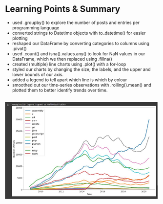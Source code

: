 <h1>Learning Points & Summary</h1>

<ul>
<li>used .groupby() to explore the number of posts and entries per programming language</li>

<li>converted strings to Datetime objects with to_datetime() for easier plotting</li>

<li>reshaped our DataFrame by converting categories to columns using .pivot()</li>

<li>used .count() and isna().values.any() to look for NaN values in our DataFrame, which we then replaced using .fillna()</li>

<li>created (multiple) line charts using .plot() with a for-loop</li>

<li>styled our charts by changing the size, the labels, and the upper and lower bounds of our axis.</li>

<li>added a legend to tell apart which line is which by colour</li>

<li>smoothed out our time-series observations with .rolling().mean() and plotted them to better identify trends over time.</li> </ul>
<br>
<img src="images/1.JPG" width=500>
